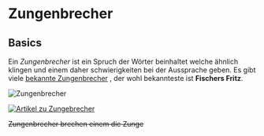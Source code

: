 # Zungenbrecher
## Basics
Ein *Zungenbrecher* ist ein Spruch der Wörter beinhaltet welche ähnlich klingen und einem daher schwierigkeiten bei der Aussprache geben. Es gibt viele [bekannte Zungenbrecher](https://www.andinet.de/interessantes/tipps/zungenbrecher.html) , der wohl bekannteste ist **Fischers Fritz**.

![Zungenbrecher](https://th.bing.com/th/id/OIP.NTsWrO0Kizoj1OHYf82yEAHaJ2?w=132&h=180&c=7&r=0&o=5&dpr=1.25&pid=1.7)

[![Artikel zu Zungebrecher][1]][2]

[1]: https://th.bing.com/th/id/OIP._gqPrrkzlaxw9CMgwiRBcAHaE8?w=231&h=180&c=7&r=0&o=5&dpr=1.25&pid=1.7
[2]: https://de.wikipedia.org/wiki/Zungenbrecher#:~:text=Ein%20Zungenbrecher%20ist%20eine%20bestimmte%20Wortfolge%2C%20deren%20schnelle%2C,in%20bestimmten%20Silben%20unterscheiden.%20Auch%20Alliterationen%20sind%20h%C3%A4ufig.

~~Zungenbrecher brechen einem die Zunge~~
